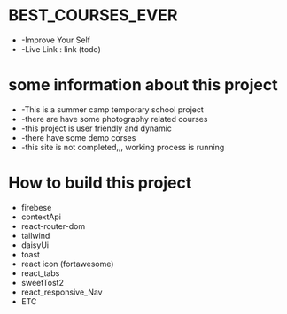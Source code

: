 # BEST_COURSES_EVER

* -Improve Your Self
* -Live Link : link (todo)


 # some information about this project
 * -This is a summer camp temporary school project
 * -there are have some photography related courses 
 * -this project is user friendly and dynamic
 * -there have some demo corses
 * -this site is not completed,,, working process is running
 

 # How to build this project
 * firebese
 * contextApi
 * react-router-dom
 * tailwind 
 * daisyUi
 * toast
 * react icon (fortawesome)
 * react_tabs
 * sweetTost2
 * react_responsive_Nav
 * ETC
